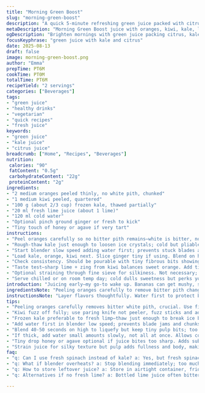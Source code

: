 ```yaml
---
title: "Morning Green Boost"
slug: "morning-green-boost"
description: "A quick 5-minute refreshing green juice packed with citrus and veggie punch. Uses spinach and kiwi instead of banana and strawberries, swapped for a sharper tang and subtle earthiness. Slightly less water, ramped fresh lime to brighten. Blend till just smooth with tiny pulp bits for bite. Strain if you want silky, but texture adds character. Perfect for early wake ups or anytime energy bump. No nuts, gluten, dairy, eggs, or added sugars. Easy, vibrant, and clean drinking experience."
metaDescription: "Morning Green Boost juice with oranges, kiwi, kale, lime, water and a hint of ginger. Sharp, vibrant green juice for energy and freshness in minutes."
ogDescription: "Brighten mornings with green juice packing citrus, kale, kiwi and lime juice. Balanced, tangy, slightly fibrous with optional ginger kick. Quick energy sip."
focusKeyphrase: "green juice with kale and citrus"
date: 2025-08-13
draft: false
image: morning-green-boost.png
author: "Emma"
prepTime: PT6M
cookTime: PT0M
totalTime: PT6M
recipeYield: "2 servings"
categories: ["Beverages"]
tags:
- "green juice"
- "healthy drinks"
- "vegetarian"
- "quick recipes"
- "fresh juice"
keywords:
- "green juice"
- "kale juice"
- "citrus juice"
breadcrumb: ["Home", "Recipes", "Beverages"]
nutrition: 
 calories: "90"
 fatContent: "0.5g"
 carbohydrateContent: "22g"
 proteinContent: "2g"
ingredients:
- "2 medium oranges peeled thinly, no white pith, chunked"
- "1 medium kiwi peeled, quartered"
- "100 g (about 2/3 cup) frozen kale, thawed partially"
- "20 ml fresh lime juice (about 1 lime)"
- "120 ml cold water"
- "Optional pinch ground ginger or fresh to kick"
- "Tiny touch of honey or agave if very tart"
instructions:
- "Peel oranges carefully so no bitter pith remains—white is bitter, no good here. Chop coarsely. Kiwi—ditch fuzz outside fully to avoid weird mouthfeel. Quarter for easier blend."
- "Rough-thaw kale just enough to loosen ice crystals; cold but pliable. Frozen is better than fresh here, makes it all slurp-cool."
- "Start blender slow speed adding water first; prevents stuck blades and helps ingredients mix smoothly instead of chunks. Add lime juice now to snap flavor up front."
- "Load kale, orange, kiwi next. Slice ginger tiny if using. Blend on high till just liquefied, like 40-50 seconds, listening for uniform whirl. Avoid over blending—too much heat kills fresh brightness, also messes texture."
- "Check consistency. Should be pourable with tiny fibrous bits showing. If too thick, splash more water but cautiously—you want vibrant not diluted."
- "Taste test—sharp lime + zing from kiwi balances sweet orange. Add tiniest drop of honey if lime bites too hard. Mix gently with spoon."
- "Optional straining through fine sieve for silkiness. Not necessary; pulp gives weight and fullness—turns into something to sip not gulp. Slight foam dissipates in a minute or two."
- "Serve chilled or on room temp day; cold dulls sweetness but perks you up. Always fresh; juice separates fast—shake quick before drinking."
introduction: "Juicing early—my go-to wake up. Bananas can get mushy, strawberries hit-and-miss in winter, so switched gears, learned green juices bring a sharper edge, keeps me alert without sugar crash. Oranges give easy sweetness but leave bitter membranes behind, key. Kiwi cuts through with tang, kale boosts earthy fiber, subtle bitterness. Lime juice is a tiny bomb of freshness, doesn’t just flavor but helps preserve juice brightness. Water controls density; less water means more punch but harder to blend. Thawed frozen greens beat limp fresh spinach scattered in fridge. I avoid over blending; too smooth, dull as day-old juice. Pulp adds chew—feel like you’re drinking something alive, not sterile. Sometimes ginger; makes juice snap with warm spice. Learned to balance tart and sweet, never just dump fruits in, taste constantly, adjust. Sip slowly. Juice separates fast, so down quick or shake to mix. No pasteurizing here—fresh is raw and volatile but worth it."
ingredientsNote: "Peeling oranges carefully to remove bitter pith changes everything—bitter wrecks whole juice. Kiwi fuzz sticks to teeth if not peeled fully; use paring knife, not peeler, for control. Frozen kale or spinach stored well—avoid fresh limp greens. Thaw enough to easily break but keep cold for vibrant color. Lime juice should be fresh not bottled—bottled often bitter and flat. Water quantity controls thickness and flavor intensity; start low, add more after blending if too thick. If juice too tart, tiny bit of honey or agave smooths edges but shouldn’t dominate. Ginger optional but adds warm street-market vibe and digestive punch. Sieve or no sieve is personal; unstrained juice is rustic and filling, strained is dessert-like. Adjust ingredient quantities slightly depending on fruit size and sweetness level—always taste and tweak. Juice should brighten and wake you not lull. Avoid over-blending—too much friction heat dulls flavor and changes color."
instructionsNote: "Layer flavors thoughtfully. Water first to protect blender blades and avoid chunks. Add citrus early for lift, then denser kale and kiwi. Blend on moderate-high speed—listen for steady, consistent whirl meaning fully combined; stop immediately if blender heats up—juice flavor drops fast with heat. Don’t overdo blending time; 40-50 seconds generally enough to liquefy fibrous kale. If texture too thick, add water in small increments till desired body hits. Always taste midway—brightness, tartness, sweetness, adjust lime or honey accordingly. Strain if smoother texture preferred but remember pulp adds substance. Serve asap chilled or room temp depending on season; colder dulls flavor but refreshes palate. Shake before drinking if sitting too long; juice separates quickly because no stabilizers. Clean blender quickly—greens stain and sticky fibers build up; rinse once immediately to avoid dried crusty chunks. Prep all fruit night before, keep in fridge ready for morning blitz. This keeps pace semi-fast but mindful."
tips:
- "Peeling oranges carefully removes bitter white pith, crucial. Use fingers to pull off pith after thin peel slice. White bits ruin taste fast. Chop coarse; too small bits clog blender."
- "Kiwi fuzz off fully; use paring knife not peeler, fuzz sticks and adds weird texture, turns mouthfeel fuzzy. Quarter kiwi makes blend easier but no mush please."
- "Frozen kale preferable to fresh limp—thaw just enough to break ice but keep cold for color. Cold slows oxidation, keeps juice bright longer. Over thawed greens make dull flavor and color."
- "Add water first in blender low speed; prevents blade jams and chunks. Then lime juice early to release sharp citrus oils and aroma, jumpstarts freshness, don’t add too much water or juice dilutes."
- "Blend 40-50 seconds on high to liquefy but keep tiny pulp bits; too smooth loses character and freshness. Listen to blender sound; steady whirl means ready. Heat kills brightness—stop if blender warms."
- "If thick, add water small amounts slowly, not all at once. Allows control over juice body and flavor punch. Taste before sweetening; lime bite balanced by orange and kiwi naturally."
- "Tiny drop honey or agave optional if juice bites too sharp. Adds subtle sweetness without overload. Ginger optional; slice fine or grated for warming spice but don’t overpower green base."
- "Strain juice for silky texture but pulp adds fullness and body, making it more like a drink you sip not gulp. Foam on top dissipates quickly—wait a couple minutes. Shake juice before drinking if separated."
faq:
- "q: Can I use fresh spinach instead of kale? a: Yes, but fresh spinach tends to wilt and lose color faster. Frozen kale holds better texture and vibrant green. Fresh spinach might yield weaker earthy note and more pulp."
- "q: What if blender overheats? a: Stop blending immediately; too much heat dulls flavor and color. Let rest. Pulse blending in shorter bursts better, keep juice cooler. Try adding ice or chilled water for temp control."
- "q: How to store leftover juice? a: Store in airtight container, fridge max 24 hours. Juice separates fast; shake or stir before drinking. Can freeze but pulp changes texture once thawed. Best fresh morning drink."
- "q: Alternatives if no fresh lime? a: Bottled lime juice often bitter or flat. Use lemon juice sparingly as substitute but flavor changes slightly. Better to squeeze fresh lime or substitute with zest and lemon juice combo."

---
```

